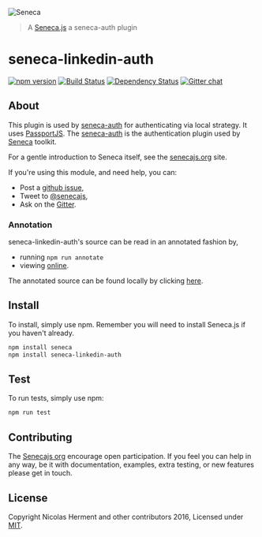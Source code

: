 
![Seneca](http://senecajs.org/files/assets/seneca-logo.png)
> A [Seneca.js](https://github.com/senecajs/) a seneca-auth plugin

# seneca-linkedin-auth

[![npm version][npm-badge]][npm-url]
[![Build Status][travis-badge]][travis-url]
[![Dependency Status][david-badge]][david-url]
[![Gitter chat][gitter-badge]][gitter-url]

## About
This plugin is used by [seneca-auth](https://www.npmjs.com/package/seneca-auth) for authenticating via local strategy.
It uses [PassportJS](http://passportjs.org). The [seneca-auth](https://www.npmjs.com/package/seneca-auth) is the
authentication plugin used by [Seneca](http://senecajs.org) toolkit.

For a gentle introduction to Seneca itself, see the [senecajs.org](http://senecajs.org) site.

If you're using this module, and need help, you can:
- Post a [github issue][],
- Tweet to [@senecajs][],
- Ask on the [Gitter][gitter-url].

### Annotation
seneca-linkedin-auth's source can be read in an annotated fashion by,

- running `npm run annotate`
- viewing [online][].

The annotated source can be found locally by clicking [here][].


## Install
To install, simply use npm. Remember you will need to install Seneca.js if you haven't already.
```sh
npm install seneca
npm install seneca-linkedin-auth
```
## Test

To run tests, simply use npm:

```sh
npm run test
```

## Contributing
The [Senecajs org](https://github.com/senecajs/) encourage open participation. If you feel you can help in any way, be it with
documentation, examples, extra testing, or new features please get in touch.

## License
Copyright Nicolas Herment and other contributors 2016, Licensed under [MIT][].

[MIT]: ./LICENSE
[online]: http://htmlpreview.github.com/?https://github.com/senecajs/seneca-linkedin-auth/blob/master/docs/linkedin-auth.html
[here]: ./docs/linkedin-auth.html
[npm-badge]: https://badge.fury.io/js/seneca-local-auth.svg
[npm-url]: https://badge.fury.io/js/seneca-local-auth
[david-badge]: https://david-dm.org/mirceaalexandru/seneca-local-auth.svg
[david-url]: https://david-dm.org/mirceaalexandru/seneca-local-auth
[gitter-badge]: https://badges.gitter.im/senecajs/seneca.png
[gitter-url]: https://gitter.im/senecajs/seneca
[travis-badge]: https://travis-ci.org/mirceaalexandru/seneca-local-auth.svg
[travis-url]: https://travis-ci.org/mirceaalexandru/seneca-local-auth
[github issue]: https://github.com/senecajs/seneca-rabbitmq-transport/issues
[@senecajs]: http://twitter.com/senecajs
[gitter-url]: https://gitter.im/senecajs/seneca
